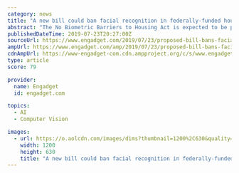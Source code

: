 ```yaml
---
category: news
title: "A new bill could ban facial recognition in federally-funded housing"
abstract: "The No Biometric Barriers to Housing Act is expected to be proposed tomorrow. Now that facial recognition is more common, so are the laws aiming to limit its scope. San Francisco, Oakland, Calif. and Somerville, Mass. have all passed laws prohibiting city ..."
publishedDateTime: 2019-07-23T20:27:00Z
sourceUrl: https://www.engadget.com/2019/07/23/proposed-bill-bans-facial-recognition-hud-housing/
ampUrl: https://www.engadget.com/amp/2019/07/23/proposed-bill-bans-facial-recognition-hud-housing/
cdnAmpUrl: https://www-engadget-com.cdn.ampproject.org/c/s/www.engadget.com/amp/2019/07/23/proposed-bill-bans-facial-recognition-hud-housing/
type: article
score: 79

provider:
  name: Engadget
  id: engadget.com

topics:
  - AI
  - Computer Vision

images:
  - url: https://o.aolcdn.com/images/dims?thumbnail=1200%2C630&quality=80&image_uri=https%3A%2F%2Fo.aolcdn.com%2Fimages%2Fdims%3Fcrop%3D3634%252C2255%252C0%252C0%26quality%3D85%26format%3Djpg%26resize%3D1600%252C993%26image_uri%3Dhttps%253A%252F%252Fs.yimg.com%252Fos%252Fcreatr-images%252F2019-05%252F038f6120-76e4-11e9-abe4-01c1c3a285a6%26client%3Da1acac3e1b3290917d92%26signature%3D164bf9239bd0d0ef182cb347c098a5aff3471b9d&client=amp-blogside-v2&signature=233557892201722cfab2006f38b3f107632d91a2
    width: 1200
    height: 630
    title: "A new bill could ban facial recognition in federally-funded housing"
---
```

